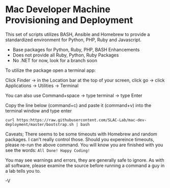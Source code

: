 # Mac Developer Machine Provisioning and Deployment

This set of scripts utilizes BASH, Ansible and Homebrew to provide a standardized environment for Python, PHP, Ruby and Javascript.

  - Base packages for Python, Ruby, PHP, BASH Enhancements
  - Does not provide all Ruby, Python, Ruby Packages 
  - No .NET for now, look for a branch soon

To utilize the package open a terminal app:

Click Finder -> in the Location bar at the top of your screen, click go -> click Applications -> Utilities -> Terminal

You can also use Command+space -> type terminal -> type Enter

Copy the line below (command+c) and paste it (command+v) into the terminal window and type enter

```curl https:https://raw.githubusercontent.com/SLAC-Lab/mac-dev-deployment/master/bootstrap.sh | bash```

Caveats;  There seems to be some timeouts with Homebrew and random packages.  I can't really control those.
Should you expereince timeouts, please re-run the above command.
You will know you are finished with you see the words:
``` All Done! Happy Coding! ```

You may see warnings and errors, they are generally safe to ignore.
As with all software, please examine the source before running a command a guy in a lab tells you to.

-V

